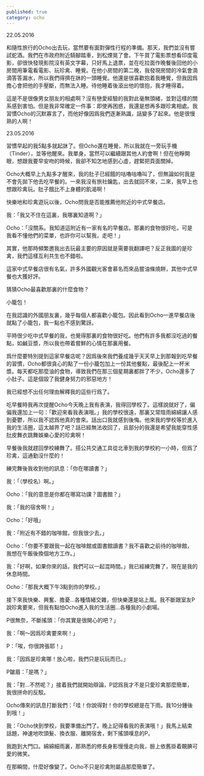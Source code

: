 ```yaml
---
published: true
category: ocho
---
```


22.05.2016
 
 
和隨性旅行的Ocho出去玩，當然要有面對彈性行程的準備。那天，我們並沒有嘗試蛇酒。我們在市政府附近騎腳踏車，到松煙晃了會。下午買了電影票想看印度電影，卻很快發現影院沒有英文字幕，只好馬上退票，並在吃拉面作晚餐後回他的小房間用筆電看電影、玩珍禽、睡覺。在他小房間的第二晚，我發現房間的冷氣會滴滴答答漏水，所以我們得擠在牀的一頭睡覺。他還是很喜歡抱着我睡覺，但我因爲擔心會把他的手壓斷，而無法入睡。待他睡着後滾出他的懷抱，我才睡得着。
 
 
這是不是很像男女朋友的相處啊？沒有戀愛經驗的我對此毫無頭緒，並對這樣的關系感到害怕。但是我非常確定一件事：即使再困惑，我還是想再多跟珍禽相處。我習慣Ocho的沉默寡言了，而他好像因爲我們逐漸熟識，話變多了起來。他是很慢熟的人啊！
 
 
23.05.2016

 
習慣早起的我5點多就起牀了。但Ocho還在睡覺，所以我就在一旁玩手機（Tinder），並等他醒來。我單身，當然可以繼續跟其他人約會啊！但在他睜開眼，想跟我要早安吻的時候，我卻不知怎地感到心虛，趕緊把頁面關掉。
 
 
Ocho大概早上九點多才醒來，我的肚子已經餓的咕嚕咕嚕叫了，但無論如何我是不會先拋下他去吃早餐的。一來我沒有旅社鑰匙，出去就回不來，二來，我早上也想跟珍禽玩。肚子餓比不上身體的飢渴啊！
 
 
 
 
快樂地和珍禽遊玩以後，Ocho問我是否能推薦他附近的中式早餐店。
 
 
我：「我又不住在這裏，我哪裏知道啊？」
 
 
Ocho：「沒關系。我知道這附近有一家有名的早餐店。那裏的食物很好吃，可是我看不懂他們的菜單，也許你可以幫我，走吧！」
 
 
其實，他那時頻繁邀我出去玩最主要的原因就是需要我翻譯吧？反正我圖的是珍禽，我們這樣互利共生也不錯啦。
 
 
這家中式早餐店很有名氣，許多外國觀光客會慕名而來品嘗油條燒餅，其他中式早餐也大獲好評。
 
 
猜猜Ocho最喜歡那裏的什麼食物？
 
 
小籠包！
 
 
在我認識的外國朋友裏，幾乎每個人都喜歡小籠包。因此看到Ocho一進早餐店後就點了小籠包，我一點也不感到驚訝。
 
 
平時很少吃中式早餐的我，也覺得那裏的食物很好吃。他們有許多我都沒吃過的餐點，如鹹豆漿，所以我也帶着嘗鮮的心情在那裏用餐。
 
 
爲什麼要特別提到這家早餐店呢？因爲後來我們養成幾乎天天早上到那報到吃早餐的習慣，Ocho都很貪心的點了一份小籠包加上一份其他餐點，最後配上一杯米漿。每天都吃那麼油的食物，導致我們在那三個星期裏都胖了不少，Ocho還多了小肚子。這是個毀了我健身努力的邪惡地方！
 
 
 
 
我已經想不出任何理由解釋我的這些行爲了。
 
 
吃早餐時我再次提醒Ocho今天晚上我有表演，我得回學校了。這樣說就好了，偏偏我還加上一句：「歡迎來看我表演哦。」我的學校很遠，那裏又常陰雨綿綿讓人感到憂鬱，所以我不認爲他真的會來。話出口我就感到後悔。他來我的學校等於進入我的生活圈，這太越界了吧？話已經無法收回了，且部分的我還是希望我能穿性感肚皮舞衣跳舞娛樂心愛的珍禽啊！
 
 
早餐後我就趕回學校練舞了。搭公共交通工具從北車到我的學校約一小時，但爲了珍禽，這通勤沒什麼的！
 
 
 
 
練完舞後我收到他的訊息：「你在哪讀書？」
 
 
我：「（學校名）啊。」
 
 
Ocho：「我的意思是你都在哪寫功課？圖書館？」
 
 
我：「我的宿舍啊！」
 
 
Ocho：「好哦」
 
 
我：「附近有不錯的咖啡館，但我很少去。」
 
 
Ocho：「你要不要跟我一起在咖啡館或圖書館讀書？我不喜歡之前待的咖啡館，我想在午飯後換個地方工作。」
 
 
我：「好啊，如果你來的話，我們可以一起混時間。」我已經練完舞了，現在是我的休息時間。
 
 
Ocho：「那我大概下午3點到你的學校。」
 
 
接下來我快樂、興奮、擔憂...各種情緒交雜，但快樂還是站上風。我不斷跟室友P說珍禽要來，但我有點怕Ocho進入我的生活圈...各種我的小劇場。
 
 
P很無奈，不斷搖頭：「你其實是很開心的吧？」
 
 
我：「啊～因爲珍禽要來啊！」
 
 
P：「唉，你很誇張耶！」
 
 
我：「因爲是珍禽哪！放心啦，我們只是玩玩而已。」
 
 
P皺眉：「是嗎？」
 
 
我：「對...不然呢？」接着我們就開始辯論，P認爲我才不是只愛珍禽那麼簡單，我很拼命的反駁。
 
 
Ocho傳來的訊息打斷我們：「哇！你說得對！你的學校總是在下雨。我10分鍾後到哦！」
 
 
我：「Ocho快到學校，我要準備出門了。晚上記得看我的表演哦！」我馬上結束話題，神速地吹頭髮、換衣服、離開宿舍，剩下搖頭嘆息的P。
 
 
我跑到大門口。綿綿細雨裏，那熟悉的修長身影慢慢走向我，臉上依舊掛着靦腆可愛的微笑。
 
 
在那瞬間，什麼好像變了。Ocho不只是珍禽附屬品那麼簡單了。
